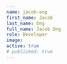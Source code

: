```yaml
---
name: jacob-ong
first_name: Jacob
last_name: Ong
full_name: Jacob Ong
role: Developer
image: 
active: true
# published: true
---
```

